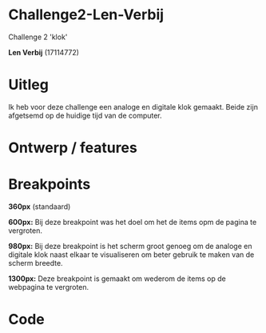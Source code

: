 # Challenge2-Len-Verbij
 Challenge 2 'klok'
 
 **Len Verbij** (17114772)
 
 # Uitleg
 Ik heb voor deze challenge een analoge en digitale klok gemaakt. Beide zijn afgetsemd op de huidige tijd van de computer.
 
 # Ontwerp / features
 
 
 # Breakpoints
 
**360px** (standaard)

**600px:** Bij deze breakpoint was het doel om het de items opm de pagina te vergroten.

**980px:** Bij deze breakpoint is het scherm groot genoeg om de analoge en digitale klok naast elkaar te visualiseren om beter gebruik te maken van de scherm breedte.

**1300px:** Deze breakpoint is gemaakt om wederom de items op de webpagina te vergroten.
 
  # Code
